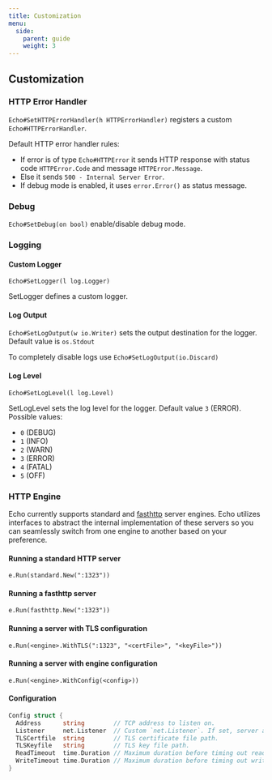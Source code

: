 ```yaml
---
title: Customization
menu:
  side:
    parent: guide
    weight: 3
---
```


## Customization

### HTTP Error Handler

`Echo#SetHTTPErrorHandler(h HTTPErrorHandler)` registers a custom `Echo#HTTPErrorHandler`.

Default HTTP error handler rules:

- If error is of type `Echo#HTTPError` it sends HTTP response with status code `HTTPError.Code`
and message `HTTPError.Message`.
- Else it sends `500 - Internal Server Error`.
- If debug mode is enabled, it uses `error.Error()` as status message.

### Debug

`Echo#SetDebug(on bool)` enable/disable debug mode.

### Logging

#### Custom Logger

`Echo#SetLogger(l log.Logger)`

SetLogger defines a custom logger.

#### Log Output

`Echo#SetLogOutput(w io.Writer)` sets the output destination for the logger. Default
value is `os.Stdout`

To completely disable logs use `Echo#SetLogOutput(io.Discard)`

#### Log Level

`Echo#SetLogLevel(l log.Level)`

SetLogLevel sets the log level for the logger. Default value `3` (ERROR).
Possible values:

- `0` (DEBUG)
- `1` (INFO)
- `2` (WARN)
- `3`	(ERROR)
- `4`	(FATAL)
- `5` (OFF)

### HTTP Engine

Echo currently supports standard and [fasthttp](https://github.com/valyala/fasthttp)
server engines. Echo utilizes interfaces to abstract the internal implementation
of these servers so you can seamlessly switch from one engine to another based on
your preference.

#### Running a standard HTTP server

`e.Run(standard.New(":1323"))`

#### Running a fasthttp server

`e.Run(fasthttp.New(":1323"))`

#### Running a server with TLS configuration

`e.Run(<engine>.WithTLS(":1323", "<certFile>", "<keyFile>"))`

#### Running a server with engine configuration

`e.Run(<engine>.WithConfig(<config>))`

#### Configuration

```go
Config struct {
  Address      string        // TCP address to listen on.
  Listener     net.Listener  // Custom `net.Listener`. If set, server accepts connections on it.
  TLSCertfile  string        // TLS certificate file path.
  TLSKeyfile   string        // TLS key file path.
  ReadTimeout  time.Duration // Maximum duration before timing out read of the request.
  WriteTimeout time.Duration // Maximum duration before timing out write of the response.
}
```
